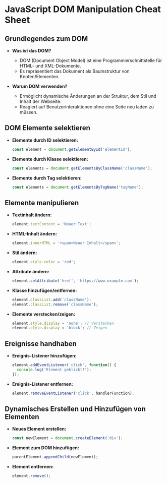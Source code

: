 # JavaScript DOM Manipulation Cheat Sheet

## Grundlegendes zum DOM

- **Was ist das DOM?**

  - DOM (Document Object Model) ist eine Programmierschnittstelle für HTML- und XML-Dokumente.
  - Es repräsentiert das Dokument als Baumstruktur von Knoten/Elementen.

- **Warum DOM verwenden?**

  - Ermöglicht dynamische Änderungen an der Struktur, dem Stil und Inhalt der Webseite.
  - Reagiert auf Benutzerinteraktionen ohne eine Seite neu laden zu müssen.

## DOM Elemente selektieren

- **Elemente durch ID selektieren:**

  ```javascript
  const element = document.getElementById('elementId');
  ```

- **Elemente durch Klasse selektieren:**

  ```javascript
  const elements = document.getElementsByClassName('className');
  ```

- **Elemente durch Tag selektieren:**

  ```javascript
  const elements = document.getElementsByTagName('tagName');
  ```

## Elemente manipulieren

- **Textinhalt ändern:**

  ```javascript
  element.textContent = 'Neuer Text';
  ```

- **HTML-Inhalt ändern:**

  ```javascript
  element.innerHTML = '<span>Neuer Inhalt</span>';
  ```

- **Stil ändern:**

  ```javascript
  element.style.color = 'red';
  ```

- **Attribute ändern:**

  ```javascript
  element.setAttribute('href', 'https://www.example.com');
  ```

- **Klasse hinzufügen/entfernen:**

  ```javascript
  element.classList.add('className');
  element.classList.remove('className');
  ```

- **Elemente verstecken/zeigen:**

  ```javascript
  element.style.display = 'none'; // Verstecken
  element.style.display = 'block'; // Zeigen
  ```

## Ereignisse handhaben

- **Ereignis-Listener hinzufügen:**

  ```javascript
  element.addEventListener('click', function() {
    console.log('Element geklickt!');
  });
  ```

- **Ereignis-Listener entfernen:**

  ```javascript
  element.removeEventListener('click', handlerFunction);
  ```

## Dynamisches Erstellen und Hinzufügen von Elementen

- **Neues Element erstellen:**

  ```javascript
  const newElement = document.createElement('div');
  ```

- **Element zum DOM hinzufügen:**

  ```javascript
  parentElement.appendChild(newElement);
  ```

- **Element entfernen:**

  ```javascript
  element.remove();
  ```
